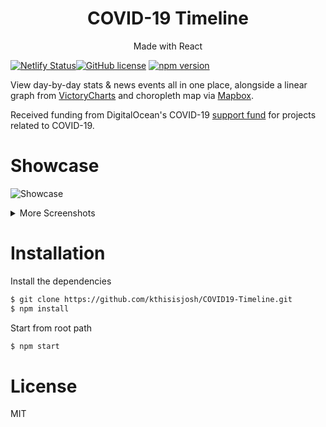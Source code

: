 <h1 align="center">
COVID-19 Timeline
</h1>
<p align="center">
Made with React
</p>

[![Netlify Status](https://api.netlify.com/api/v1/badges/d8e8961c-c6c8-4840-9ac9-187b654a8652/deploy-status)](https://app.netlify.com/sites/covid19-timeline/deploys)[![GitHub license](https://img.shields.io/badge/license-MIT-blue.svg)](https://github.com/facebook/react/blob/master/LICENSE) [![npm version](https://img.shields.io/npm/v/react.svg?style=flat)](https://www.npmjs.com/package/react) 


View day-by-day stats & news events all in one place, alongside a linear graph from <a href="https://www.npmjs.com/package/victory-chart">VictoryCharts</a> and choropleth map via <a href="https://www.mapbox.com/">Mapbox</a>.

Received funding from DigitalOcean's COVID-19 <a href="https://www.digitalocean.com/community/pages/covid-19">support fund</a> for projects related to COVID-19.

# Showcase
![Showcase](https://github.com/kthisisjosh/readme-assets/blob/master/covid19-timeline/Showcase.gif)

<details>
  <summary>More Screenshots</summary>
  <h3>The World</h3>
  <img src="https://github.com/kthisisjosh/readme-assets/blob/master/covid19-timeline/world.jpg" />

  <h3>Canada</h3>
  <img src="https://github.com/kthisisjosh/readme-assets/blob/master/covid19-timeline/canada.jpg" />

  <h3>United States of America</h3>
  <img src="https://github.com/kthisisjosh/readme-assets/blob/master/covid19-timeline/usa.jpg" />

</details>

# Installation
Install the dependencies

```sh
$ git clone https://github.com/kthisisjosh/COVID19-Timeline.git
$ npm install
```

Start from root path
```sh
$ npm start
```

# License

MIT
